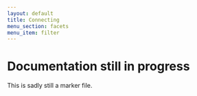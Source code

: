 ```yaml
---
layout: default
title: Connecting
menu_section: facets
menu_item: filter
---
```



# Documentation still in progress

This is sadly still a marker file.

